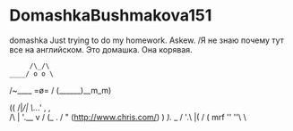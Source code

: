 # DomashkaBushmakova151
domashka
Just trying to do my homework. Askew. 
/Я не знаю почему тут все на английском. Это домашка. Она корявая. 


         /\_/\
    ____/ o o \
  /~____  =ø= /
 (______)__m_m)
 
 
 ((      /|_/|
  \\.._.'  , ,\
  /\ | '.__ v / 
 (_ .   /   "         (http://www.chris.com/)
  ) _)._  _ /
 '.\ \|( / ( mrf
   '' ''\\ \\
   
